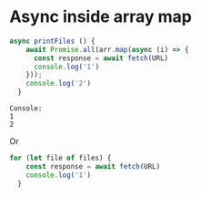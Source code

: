 # Async inside array map

```js  
async printFiles () {
    await Promise.all(arr.map(async (i) => {
      const response = await fetch(URL)
      console.log('1')    
    }));
    console.log('2')
  }
```
```
Console: 
1
2
```
Or 
```js
for (let file of files) {
    const response = await fetch(URL)
    console.log('1') 
  }
```
